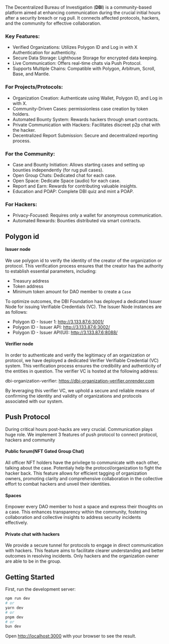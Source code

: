 The Decentralized Bureau of Investigation (**DBI**) is a community-based platform aimed at enhancing communication during the crucial initial hours after a security breach or rug pull. It connects affected protocols, hackers, and the community for effective collaboration.

### Key Features:
* Verified Organizations: Utilizes Polygon ID and Log in with X Authentication for authenticity. 
* Secure Data Storage: Lighthouse Storage for encrypted data keeping. 
* Live Communication: Offers real-time chats via Push Protocol. 
* Supports Multiple Chains: Compatible with Polygon, Arbitrum, Scroll, Base, and Mantle.

### For Projects/Protocols:
* Organization Creation: Authenticate using Wallet, Polygon ID, and Log in with X.
* Community-Driven Cases: permissionless case creation by token holders.
* Automated Bounty System: Rewards hackers through smart contracts.
* Private Communication with Hackers: Facilitates discreet p2p chat with the hacker.
* Decentralized Report Submission: Secure and decentralized reporting process.

### For the Community:
* Case and Bounty Initiation: Allows starting cases and setting up bounties independently (for rug pull cases).
* Open Group Chats: Dedicated chat for each case.
* Open Space: Dedicate Space (audio) for each case.
* Report and Earn: Rewards for contributing valuable insights.
* Education and POAP: Complete DBI quiz and mint a POAP.

### For Hackers:
* Privacy-Focused: Requires only a wallet for anonymous communication.
* Automated Rewards: Bounties distributed via smart contracts.

## Polygon id
#### Issuer node
We use polygon id to verify the identity of the creator of the organization or protocol. This verification process ensures that the creator has the authority to establish essential parameters, including:
- Treasury address
- Token address
- Minimum token amount for DAO member to create a `Case`

To optimize outcomes, the DBI Foundation has deployed a dedicated Issuer Node for issuing Verifiable Credentials (VC). The Issuer Node instances are as follows:
- Polygon ID - Issuer 1: http://3.133.87.6:3001/
- Polygon ID - Issuer API: http://3.133.87.6:3002/
- Polygon ID - Issuer API(UI): http://3.133.87.6:8088/

#### Verifier node
In order to authenticate and verify the legitimacy of an organization or protocol, we have deployed a dedicated Verifier Verifiable Credential (VC) system. This verification process ensures the credibility and authenticity of the entities in question. The verifier VC is hosted at the following address:

dbi-organization-verifier: https://dbi-organization-verifier.onrender.com

By leveraging this verifier VC, we uphold a secure and reliable means of confirming the identity and validity of organizations and protocols associated with our system.

## Push Protocol
During critical hours post-hacks are very crucial. Communication plays huge role. We implement 3 features of push protocol to connect protocol, hackers and community
#### Public forum(NFT Gated Group Chat)
All officer NFT holders have the privilege to communicate with each other, talking about the case. Potentialy help the protocol/organization to fight the hacker back. This feature allows for efficient tagging of organization owners, promoting clarity and comprehensive collaboration in the collective effort to combat hackers and unveil their identities.
#### Spaces
Empower every DAO member to host a space and express their thoughts on a case. This enhances transparency within the community, fostering collaboration and collective insights to address security incidents effectively.

#### Private chat with hackers
We provide a secure tunnel for protocols to engage in direct communication with hackers. This feature aims to facilitate clearer understanding and better outcomes in resolving incidents. Only hackers and the organization owner are able to be in the group.


## Getting Started

First, run the development server:

```bash
npm run dev
# or
yarn dev
# or
pnpm dev
# or
bun dev
```

Open [http://localhost:3000](http://localhost:3000) with your browser to see the result.